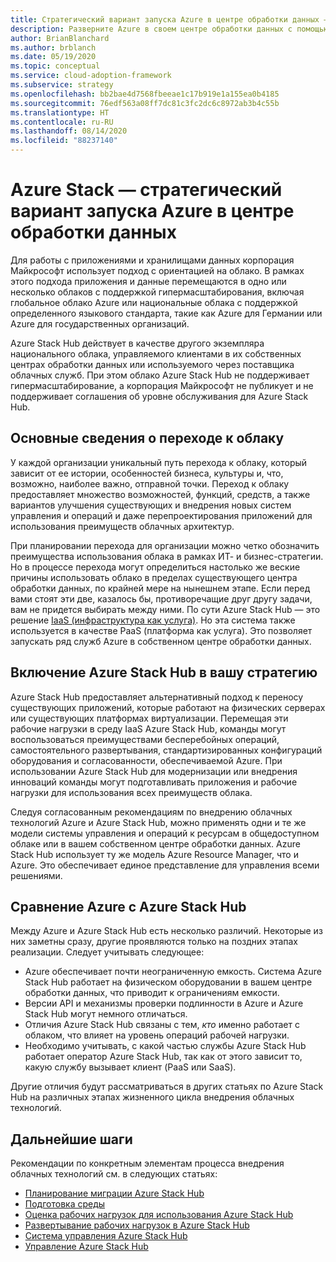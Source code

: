 ```yaml
---
title: Стратегический вариант запуска Azure в центре обработки данных — Azure Stack
description: Разверните Azure в своем центре обработки данных с помощью Azure Stack Hub.
author: BrianBlanchard
ms.author: brblanch
ms.date: 05/19/2020
ms.topic: conceptual
ms.service: cloud-adoption-framework
ms.subservice: strategy
ms.openlocfilehash: bb2bae4d7568fbeeae1c17b919e1a155ea0b4185
ms.sourcegitcommit: 76edf563a08ff7dc81c3fc2dc6c8972ab3b4c55b
ms.translationtype: HT
ms.contentlocale: ru-RU
ms.lasthandoff: 08/14/2020
ms.locfileid: "88237140"
---
```

# <a name="azure-stack-a-strategic-option-for-running-azure-in-your-datacenter"></a>Azure Stack — стратегический вариант запуска Azure в центре обработки данных

Для работы с приложениями и хранилищами данных корпорация Майкрософт использует подход с ориентацией на облако. В рамках этого подхода приложения и данные перемещаются в одно или несколько облаков с поддержкой гипермасштабирования, включая глобальное облако Azure или национальные облака с поддержкой определенного языкового стандарта, такие как Azure для Германии или Azure для государственных организаций. 

Azure Stack Hub действует в качестве другого экземпляра национального облака, управляемого клиентами в их собственных центрах обработки данных или используемого через поставщика облачных служб. При этом облако Azure Stack Hub не поддерживает гипермасштабирование, а корпорация Майкрософт не публикует и не поддерживает соглашения об уровне обслуживания для Azure Stack Hub.

## <a name="understand-your-cloud-journey"></a>Основные сведения о переходе к облаку

У каждой организации уникальный путь перехода к облаку, который зависит от ее истории, особенностей бизнеса, культуры и, что, возможно, наиболее важно, отправной точки. Переход к облаку предоставляет множество возможностей, функций, средств, а также вариантов улучшения существующих и внедрения новых систем управления и операций и даже перепроектирования приложений для использования преимуществ облачных архитектур.

При планировании перехода для организации можно четко обозначить преимущества использования облака в рамках ИТ- и бизнес-стратегии. Но в процессе перехода могут определиться настолько же веские причины использовать облако в пределах существующего центра обработки данных, по крайней мере на нынешнем этапе. Если перед вами стоят эти две, казалось бы, противоречащие друг другу задачи, вам не придется выбирать между ними. По сути Azure Stack Hub — это решение [IaaS (инфраструктура как услуга)](https://azure.microsoft.com/blog/azure-stack-iaas-part-one). Но эта система также используется в качестве PaaS (платформа как услуга). Это позволяет запускать ряд служб Azure в собственном центре обработки данных.

## <a name="azure-stack-hub-in-your-strategy"></a>Включение Azure Stack Hub в вашу стратегию

Azure Stack Hub предоставляет альтернативный подход к переносу существующих приложений, которые работают на физических серверах или существующих платформах виртуализации. Перемещая эти рабочие нагрузки в среду IaaS Azure Stack Hub, команды могут воспользоваться преимуществами бесперебойных операций, самостоятельного развертывания, стандартизированных конфигураций оборудования и согласованности, обеспечиваемой Azure. При использовании Azure Stack Hub для модернизации или внедрения инноваций команды могут подготавливать приложения и рабочие нагрузки для использования всех преимуществ облака.

Следуя согласованным рекомендациям по внедрению облачных технологий Azure и Azure Stack Hub, можно применять одни и те же модели системы управления и операций к ресурсам в общедоступном облаке или в вашем собственном центре обработки данных. Azure Stack Hub использует ту же модель Azure Resource Manager, что и Azure. Это обеспечивает единое представление для управления всеми решениями.

## <a name="compare-azure-with-azure-stack-hub"></a>Сравнение Azure с Azure Stack Hub

Между Azure и Azure Stack Hub есть несколько различий. Некоторые из них заметны сразу, другие проявляются только на поздних этапах реализации. Следует учитывать следующее:

- Azure обеспечивает почти неограниченную емкость. Система Azure Stack Hub работает на физическом оборудовании в вашем центре обработки данных, что приводит к ограничениям емкости.
- Версии API и механизмы проверки подлинности в Azure и Azure Stack Hub могут немного отличаться.
- Отличия Azure Stack Hub связаны с тем, _кто_ именно работает с облаком, что влияет на уровень операций рабочей нагрузки.
- Необходимо учитывать, с какой частью службы Azure Stack Hub работает оператор Azure Stack Hub, так как от этого зависит то, какую службу вызывает клиент (PaaS или SaaS).

Другие отличия будут рассматриваться в других статьях по Azure Stack Hub на различных этапах жизненного цикла внедрения облачных технологий.

## <a name="next-steps"></a>Дальнейшие шаги

Рекомендации по конкретным элементам процесса внедрения облачных технологий см. в следующих статьях:

- [Планирование миграции Azure Stack Hub](./plan.md)
- [Подготовка среды](./ready.md)
- [Оценка рабочих нагрузок для использования Azure Stack Hub](./migrate-assess.md)
- [Развертывание рабочих нагрузок в Azure Stack Hub](./migrate-deploy.md)
- [Система управления Azure Stack Hub](./govern.md)
- [Управление Azure Stack Hub](./manage.md)
